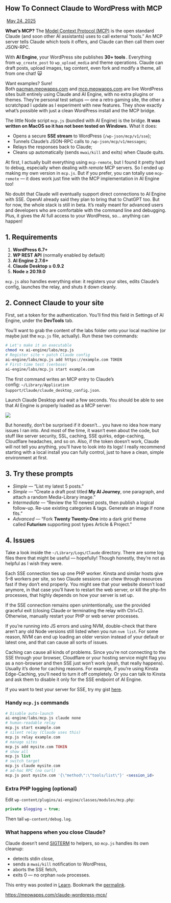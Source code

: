 ## How To Connect Claude to WordPress with MCP

 [May 24, 2025](https://meowapps.com/claude-wordpress-mcp/)

**What’s MCP?** The [Model Context Protocol (MCP)](https://modelcontextprotocol.io/) is the open standard Claude (and soon other AI assistants) uses to call external “tools.” An MCP server tells Claude which tools it offers, and Claude can then call them over JSON-RPC.

With **AI Engine**, your WordPress site publishes **30+ tools** . Everything from `wp_create_post` to `wp_upload_media` and theme operations. Claude can draft posts, upload images, tag content, even fork and modify a theme, all from one chat! 🙀

Want examples? Sure! Both [pacman.meowapps.com](https://pacman.meowapps.com/) and [mcp.meowapps.com](https://mcp.meowapps.com/) are live WordPress sites built entirely using Claude and AI Engine, with no extra plugins or themes. They’re personal test setups — one a retro gaming site, the other a scratchpad I update as I experiment with new features. They show exactly what’s possible with just a clean WordPress install and the MCP bridge.

The little Node script `mcp.js` (bundled with AI Engine) is the bridge. **It was written on MacOS so it has not been tested on Windows.** What it does:

- Opens a secure **SSE stream** to WordPress (`/wp-json/mcp/v1/sse`);
- Tunnels Claude’s JSON-RPC calls to `/wp-json/mcp/v1/messages`;
- Relays the responses back to Claude;
- Cleans up automatically (sends `mwai/kill` and exits) when Claude quits.

At first, I actually built everything using `mcp-remote`, but I found it pretty hard to debug, especially when dealing with _remote_ MCP servers. So I ended up making my own version in `mcp.js`. But if you prefer, you can totally use `mcp-remote` — it does work just fine with the MCP implementation in AI Engine too!

No doubt that Claude will eventually support direct connections to AI Engine with SSE. OpenAI already said they plan to bring that to ChatGPT too. But for now, the whole stack is still in beta. It’s really meant for advanced users and developers who are comfortable with the command line and debugging. Plus, it gives the AI full access to your WordPress, so… anything can happen!

## **1. Requirements**

1. **WordPress 6.7+**
2. **WP REST API** (normally enabled by default)
3. **AI Engine** **2.7.6+**
4. **Claude Desktop ≥ 0.9.2**
5. **Node ≥ 20.19.0**

`mcp.js` also handles everything else: it registers your sites, edits Claude’s config, launches the relay, and shuts it down cleanly.

## **2. Connect Claude to your site**

First, set a token for the authentication. You’ll find this field in Settings of AI Engine, under the **DevTools** tab.

You’ll want to grab the content of the labs folder onto your local machine (or maybe just the `mcp.js` file, actually). Run these two commands:

```bash
# Let's make it an executable
chmod +x ai-engine/labs/mcp.js
# Register site + patch Claude config
ai-engine/labs/mcp.js add https://example.com TOKEN
# First-time test (verbose)
ai-engine/labs/mcp.js start example.com
```

The first command writes an MCP entry to Claude’s config: `~/Library/Application Support/Claude/claude_desktop_config.json`.

Launch Claude Desktop and wait a few seconds. You should be able to see that AI Engine is properly loaded as a MCP server:

![](https://meowapps.com/wp-content/uploads/Claude-with-AI-Engine-1024x636.png)

But honestly, don’t be surprised if it doesn’t… you have no idea how many issues I ran into. And most of the time, it wasn’t even about the code, but stuff like server security, SSL, caching, SSE quirks, edge-caching, Cloudflare headaches, and so on. Also, if the token doesn’t work, Claude will not tell you anything, you’ll have to look into its logs! I really recommend starting with a local install you can fully control, just to have a clean, simple environment at first.

## **3. Try these prompts**

- _Simple —_ “List my latest 5 posts.”
- _Simple —_ “Create a draft post titled **My AI Journey**, one paragraph, and attach a random Media-Library image.”
- _Intermediate —_ “Review the 10 newest posts, then publish a logical follow-up. Re-use existing categories & tags. Generate an image if none fits.”
- _Advanced —_ “Fork **Twenty Twenty-One** into a dark grid theme called **Futurism** supporting post types Article & Project.”

## **4. Issues**

Take a look inside the `~/Library/Logs/Claude` directory. There are some log files there that might be useful — hopefully! Though honestly, they’re not as helpful as I wish they were.

Each SSE connection ties up one PHP worker. Kinsta and similar hosts give 5–8 workers per site, so two Claude sessions can chew through resources fast if they don’t end properly. You might see that your website doesn’t load anymore, in that case you’ll have to restart the web server, or kill the php-fm processes, that highly depends on how your server is set up.

If the SSE connection remains open unintentionally, use the provided graceful exit (closing Claude or terminating the relay with Ctrl+C). Otherwise, manually restart your PHP or web server processes.

If you’re running into JS errors and using NVM, double-check that there aren’t any old Node versions still listed when you run `nvm list`. For some reason, NVM can end up loading an older version instead of your default or latest one, and that can cause all sorts of issues.

Caching can cause all kinds of problems. Since you’re not connecting to the SSE through your browser, Cloudflare or your hosting service might flag you as a non-browser and then SSE just won’t work (yeah, that really happens). Usually it’s done for caching reasons. For example, if you’re using Kinsta Edge-Caching, you’ll need to turn it off completely. Or you can talk to Kinsta and ask them to disable it only for the SSE endpoint of AI Engine.

If you want to test your server for SSE, try my gist [here](https://gist.github.com/jordymeow/4854992e7b4c510083c08ef8f5ca82c3).

### **Handy `mcp.js` commands**

```php
# Disable auto-launch
ai-engine/labs/mcp.js claude none
# human-readable relay
mcp.js start example.com
# silent relay (Claude uses this)
mcp.js relay example.com
# manage sites
mcp.js add mysite.com TOKEN
# show all
mcp.js list
# switch target
mcp.js claude mysite.com
# ad-hoc RPC (no curl)
mcp.js post mysite.com '{\"method\":\"tools/list\"}' <session_id>
```

### **Extra PHP logging (optional)**

Edit `wp-content/plugins/ai-engine/classes/modules/mcp.php`:

```php
private $logging = true;
```

Then tail `wp-content/debug.log`.

### **What happens when you close Claude?**

Claude doesn’t send [SIGTERM](https://meowapps.com/%22https://nodejs.org/api/process.html#signal_events\%22) to helpers, so `mcp.js` handles its own cleanup:

- detects stdin close,
- sends a `mwai/kill` notification to WordPress,
- aborts the SSE fetch,
- exits 0 — no orphan `node` processes.

This entry was posted in [Learn](https://meowapps.com/category/learn/). Bookmark the [permalink](https://meowapps.com/claude-wordpress-mcp/).

https://meowapps.com/claude-wordpress-mcp/